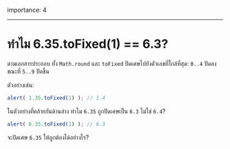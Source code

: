 importance: 4

---

# ทำไม 6.35.toFixed(1) == 6.3?

ตามเอกสารประกอบ ทั้ง `Math.round` และ `toFixed` ปัดเศษไปยังตัวเลขที่ใกล้ที่สุด: `0..4` ปัดลง ขณะที่ `5..9` ปัดขึ้น

ตัวอย่างเช่น:

```js run
alert( 1.35.toFixed(1) ); // 1.4
```

ในตัวอย่างที่คล้ายกันด้านล่าง ทำไม `6.35` ถูกปัดเศษเป็น `6.3` ไม่ใช่ `6.4`?

```js run
alert( 6.35.toFixed(1) ); // 6.3
```

จะปัดเศษ `6.35` ให้ถูกต้องได้อย่างไร?